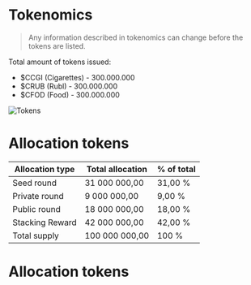 # Tokenomics
> Any information described in tokenomics can change before the tokens are listed. 

Total amount of tokens issued:
- $CCGI (Cigarettes) - 300.000.000 
- $CRUB (Rubl) - 300.000.000 
- $CFOD (Food) - 300.000.000

![Tokens](https://github.com/verscorp/convicted-site-files/blob/main/images/tokens.svg) 



# Allocation tokens

| Allocation type | Total allocation | % of total |
|-----------------|------------------|------------|
| Seed round      | 31 000 000,00    | 31,00 %    |
| Private round   | 9 000 000,00     | 9,00 %     |
| Public round    | 18 000 000,00    | 18,00 %    |
| Stacking Reward | 42 000 000,00    | 42,00 %    |
| Total supply    | 100 000 000,00   | 100 %      |

# Allocation tokens

